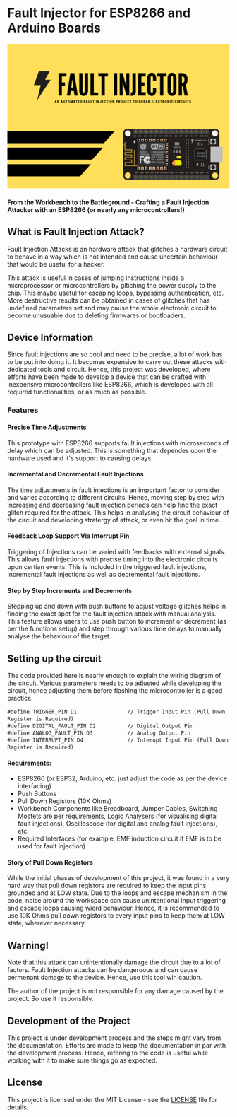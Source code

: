 # Fault Injector for ESP8266 and Arduino Boards 

![Intro](https://raw.githubusercontent.com/PythonHacker24/fault-injector/main/images/intro-image.png)

#### From the Workbench to the Battleground - Crafting a Fault Injection Attacker with an ESP8266 (or nearly any microcontrollers!)

## What is Fault Injection Attack? 

Fault Injection Attacks is an hardware attack that glitches a hardware circuit to behave in a way which is not intended and cause uncertain behaviour that would be useful for a hacker. 

This attack is useful in cases of jumping instructions inside a microprocessor or microcontrollers by gltiching the power supply to the chip. This maybe useful for escaping loops, bypassing authentication, etc. More destructive results can be obtained in cases of glitches that has undefined parameters set and may cause the whole electronic circuit to become unusuable due to deleting firmwares or bootloaders.

## Device Information

Since fault injections are so cool and need to be precise, a lot of work has to be put into doing it. It becomes expensive to carry out these attacks with dedicated tools and circuit. Hence, this project was developed, where efforts have been made to develop a device that can be crafted with inexpensive microcontrollers like ESP8266, which is developed with all required functionalities, or as much as possible. 

### Features
#### Precise Time Adjustments 
This prototype with ESP8266 supports fault injections with microseconds of delay which can be adjusted. This is something that dependes upon the hardware used and it's support to causing delays.

#### Incremental and Decremental Fault Injections 
The time adjustments in fault injections is an important factor to consider and varies according to different circuits. Hence, moving step by step with increasing and decreasing fault injection periods can help find the exact glitch required for the attack. This helps in analysing the circuit behaviour of the circuit and developing stratergy of attack, or even hit the goal in time. 

#### Feedback Loop Support Via Interrupt Pin 
Triggering of Injections can be varied with feedbacks with external signals. This allows fault injections with precise timing into the electronic circuits upon certian events. This is included in the triggered fault injections, incremental fault injections as well as decremental fault injections. 

#### Step by Step Increments and Decrements 
Stepping up and down with push buttons to adjust voltage glitches helps in finding the exact spot for the fault injection attack with manual analysis. This feature allows users to use push button to increment or decrement (as per the functions setup) and step through various time delays to manually analyse the behaviour of the target.   

## Setting up the circuit

The code provided here is nearly enough to explain the wiring diagram of the circuit. Various parameters needs to be adjusted while developing the circuit, hence adjusting them before flashing the microcontroller is a good practice.

```
#define TRIGGER_PIN D1                // Trigger Input Pin (Pull Down Register is Required)
#define DIGITAL_FAULT_PIN D2          // Digital Output Pin
#define ANALOG_FAULT_PIN D3           // Analog Output Pin
#define INTERRUPT_PIN D4              // Interupt Input Pin (Pull Down Register is Required)
```

#### Requirements:
- ESP8266 (or ESP32, Arduino, etc. just adjust the code as per the device interfacing)
- Push Buttons
- Pull Down Registors (10K Ohms) 
- Workbench Components like Breadboard, Jumper Cables, Switching Mosfets are per requirements, Logic Analysers (for visualising digital fault injections), Oscilloscope (for digital and analog fault injections), etc. 
- Required Interfaces (for example, EMF induction circuit if EMF is to be used for fault injection)

#### Story of Pull Down Registors
While the initial phases of development of this project, it was found in a very hard way that pull down registors are required to keep the input pins grounded and at LOW state. Due to the loops and escape mechanism in the code, noise around the workspace can cause unintentional input triggering and escape loops causing wierd behaviour. Hence, it is recommended to use 10K Ohms pull down registors to every input pins to keep them at LOW state, wherever necessary. 

## Warning!

Note that this attack can unintentionally damage the circuit due to a lot of factors. Fault Injection attacks can be dangeruous and can cause permenant damage to the device. Hence, use this tool wih caution. 

The author of the project is not responsible for any damage caused by the project. So use it responsibly. 

## Development of the Project  

This project is under development process and the steps might vary from the documentation. Efforts are made to keep the documentation in par with the development process. Hence, refering to the code is useful while working with it to make sure things go as expected. 

## License 

This project is licensed under the MIT License - see the [LICENSE](https://raw.githubusercontent.com/PythonHacker24/fault-injector/main/LICENSE) file for details.
